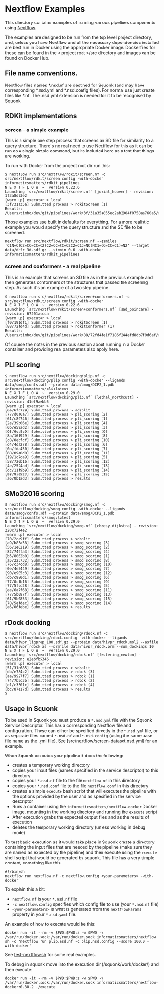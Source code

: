 # Nextflow Examples

This directory contains examples of running various pipelines components using [Nextflow](http://nextflow.io).

The examples are designed to be run from the top level project directory, and, unless you have Nextflow and all the 
necessary dependencies installed are best run in Docker using the appropriate Docker image. Dockerfiles for these can
be found in the < project root >/src directory and images can be found on Docker Hub.

## File name conventions.

Nextflow files names *.nsd.nf are destined for Squonk (and may have corresponding *.nsd.yml and *.nsd.config files).
For normal use just create files like *.nf. The .nsd.yml extension is needed for it to be recognised by Squonk.

## RDKit implementations

### screen - a simple example

This is a simple one step process that screens an SD file for similarity to a query structure. There's no real need
to use Nextflow for this as it can be run as a single simple command, but its included here as a test that things are 
working.

To run with Docker from the project root dir run this:

```
$ nextflow run src/nextflow/rdkit/screen.nf -c src/nextflow/rdkit/screen.config -with-docker informaticsmatters/rdkit_pipelines
N E X T F L O W  ~  version 0.22.6
Launching `src/nextflow/rdkit/screen.nf` [jovial_hoover] - revision: 1f3a8d73e2
[warm up] executor > local
[3f/31a35a] Submitted process > rdkitScreen (1)
Results: /Users/timbo/dev/git/pipelines/work/3f/31a35a855ec2ab2904f0758aa760a5/results.sdf.gz
```


Those examples use built in defaults for everything. For a more realistic example you would specify the query structure
and the SD file to be screened.

```
nextflow run src/nextflow/rdkit/screen.nf --qsmiles 'C1N=C(C2=CC=CC=C2)C2=CC=CC=C2C2=C1C=NC(NC1=CC=CC=C1)=N2' --target data/dhfr_3d.sdf.gz --simmin 0.6 -with-docker informaticsmatters/rdkit_pipelines
```    

### screen and conformers - a real pipeline

This is an example that screens an SD file as in the previous example and then generates conformers of the structures 
that passed the screening step. As such it's an example of a two step pipeline.

```
$ nextflow run src/nextflow/rdkit/screen+conformers.nf -c  src/nextflow/rdkit/screen.config -with-docker
N E X T F L O W  ~  version 0.22.6
Launching `src/nextflow/rdkit/screen+conformers.nf` [sad_poincare] - revision: 67201accca
[warm up] executor > local
[f0/191df1] Submitted process > rdkitScreen (1)
[88/72fd4d] Submitted process > rdkitConformer (1)
Results: /Users/timbo/dev/git/pipelines/work/88/72fd4de1f7186f244efd8db7f0d6af/results.sdf.gz
```

Of course the notes in the previous section about running in a Docker container and providing real parameters also apply here.

## PLI scoring

```
$ nextflow run src/nextflow/docking/plip.nf -c src/nextflow/docking/plip.config -with-docker --ligands data/smog/confs.sdf --protein data/smog/DCP2_1.pdb informaticsmatters/pli:latest
N E X T F L O W  ~  version 0.29.0
Launching `src/nextflow/docking/plip.nf` [lethal_northcutt] - revision: 41ef9aebb5
[warm up] executor > local
[6e/6fc729] Submitted process > sdsplit
[77/d0a6a7] Submitted process > pli_scoring (2)
[61/c89746] Submitted process > pli_scoring (1)
[2e/39b06e] Submitted process > pli_scoring (4)
[6b/e59ad2] Submitted process > pli_scoring (3)
[95/6ea8c9] Submitted process > pli_scoring (9)
[8a/16f929] Submitted process > pli_scoring (8)
[c8/0ebfcf] Submitted process > pli_scoring (10)
[d4/4da278] Submitted process > pli_scoring (6)
[0a/fda450] Submitted process > pli_scoring (7)
[60/09e0d0] Submitted process > pli_scoring (11)
[19/1c7ca9] Submitted process > pli_scoring (5)
[58/720b16] Submitted process > pli_scoring (12)
[4e/2524ad] Submitted process > pli_scoring (13)
[dc/11f9b9] Submitted process > pli_scoring (14)
[98/8a0523] Submitted process > pli_scoring (15)
[a6/0b1ad3] Submitted process > results
```

## SMoG2016 scoring

```
$ nextflow run src/nextflow/docking/smog.nf -c src/nextflow/docking/smog.config -with-docker --ligands data/smog/confs.sdf --protein data/smog/DCP2_1.pdb informaticsmatters/smog:latest
N E X T F L O W  ~  version 0.29.0
Launching `src/nextflow/docking/smog.nf` [cheesy_dijkstra] - revision: 220c72f4e2
[warm up] executor > local
[70/2ca9ff] Submitted process > sdsplit
[a9/b85a58] Submitted process > smog_scoring (3)
[56/1e0219] Submitted process > smog_scoring (2)
[82/749fa3] Submitted process > smog_scoring (4)
[b5/8062b0] Submitted process > smog_scoring (1)
[a5/225732] Submitted process > smog_scoring (8)
[76/c34cd8] Submitted process > smog_scoring (10)
[0e/4e5449] Submitted process > smog_scoring (7)
[90/e905c3] Submitted process > smog_scoring (12)
[db/c980d1] Submitted process > smog_scoring (6)
[77/0cfb16] Submitted process > smog_scoring (9)
[77/5fcc28] Submitted process > smog_scoring (5)
[ee/6a7f68] Submitted process > smog_scoring (11)
[77/5b087f] Submitted process > smog_scoring (13)
[61/9b0853] Submitted process > smog_scoring (15)
[70/5efdec] Submitted process > smog_scoring (14)
[a6/06febe] Submitted process > results
```

## rDock docking

```
$ nextflow run src/nextflow/docking/rdock.nf -c src/nextflow/docking/rdock.config -with-docker --ligands data/hivpr_ligprep_100.sdf.gz --protein data/hivpr_rdock.mol2 --asfile data/hivpr_rdock.as --prmfile data/hivpr_rdock.prm --num_dockings 10
N E X T F L O W  ~  version 0.29.0
Launching `src/nextflow/docking/rdock.nf` [festering_newton] - revision: e2ebfb5346
[warm up] executor > local
[51/31d685] Submitted process > sdsplit
[db/e784c2] Submitted process > rdock (3)
[aa/9927f7] Submitted process > rdock (1)
[74/7b5c3b] Submitted process > rdock (2)
[e1/c3301c] Submitted process > rdock (4)
[bc/87e17d] Submitted process > results
$
```


## Usage in Squonk

To be used in Squonk you must produce a `*.nsd.yml` file with the Squonk Service Descriptor. This has a corresponding Nextflow
file and configuration. These can either be specified directly in the `*.nsd.yml` file, or as separate files named `*.nsd.nf` and 
`*.nsd.config` (using the same base file name as the .yml file).
See [src/nextflow/screen-dataset.nsd.yml] for an example.

When Squonk executes your pipeline it does the following:
* creates a temporary working directory
* copies your input files (names specified in the service descriptor) to this directory
* copies your `*.nsd.nf` file to the file `nextflow.nf` in this directory
* copies your `*.nsd.conf` file to the file `nextflow.conf` in this directory
* creates a simple `execute` bash script that will executes the pipeline with the options provided by the user and as specified 
in the service descriptor
* Runs a container using the `informaticsmatters/nextflow-docker` Docker image, mounting in the working directory and running the
`execute` script
* After execution grabs the expected output files and as the results of execution
* deletes the temporary working directory (unless working in debug mode)

To test basic execution as it would take place in Squonk create a directory containing the input files that are needed by
the pipeline (make sure they are named as expected by the pipeline) and then execute using the `execute` shell script that 
would be generated by squonk. This file has a very simple content, something like this:
```
#!/bin/sh
nextflow run nextflow.nf -c nextflow.config <your-parameters> -with-docker
```
To explain this a bit:
* `nextflow.nf` is your `*.nsd.nf` file
* `-c nextflow.config` specifies which config file to use (your `*.nsd.nf` file) 
* `<your-parameters>` is what is generated from the `nextflowParams` property in your `*.nsd.yaml` file.

An example of how to execute would be this:

```
docker run -it --rm -v $PWD:$PWD:z -w $PWD -v /var/run/docker.sock:/var/run/docker.sock informaticsmatters/nextflow sh -c 'nextflow run plip.nsd.nf -c plip.nsd.config --score 100.0 -with-docker'
``` 

See [test-nextflow.sh](../..test-nextflow.sh) for some real examples.

To debug in squonk move into the execution dir (/squonk/work/docker/<uuid>) and then execute:
```
docker run -it --rm -v $PWD:$PWD:z -w $PWD -v /var/run/docker.sock:/var/run/docker.sock informaticsmatters/nextflow-docker:0.30.2 ./execute
```

